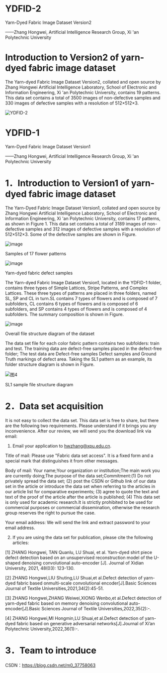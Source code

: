 # YDFID-2
Yarn-Dyed Fabric Image Dataset Version2

——Zhang Hongwei, Artificial Intelligence Research Group, Xi 'an Polytechnic University

# Introduction to Version2 of yarn-dyed fabric image dataset

The Yarn-dyed Fabric Image Dataset Version2, collated and open source by Zhang Hongwei Artificial Intelligence Laboratory, School of Electronic and Information Engineering, Xi 'an Polytechnic University, contains 19 patterns. This data set contains a total of 3500 images of non-defective samples and 330 images of defective samples with a resolution of 512×512×3. 

![YDFID-2](https://user-images.githubusercontent.com/86339216/175955805-efef8d29-6faf-4c57-bf21-f847bc2d34c2.png)

# YDFID-1
Yarn-Dyed Fabric Image Dataset Version1

——Zhang Hongwei, Artificial Intelligence Research Group, Xi 'an Polytechnic University

# 1．Introduction to Version1 of yarn-dyed fabric image dataset

The Yarn-Dyed Fabric Image Dataset Version1, collated and open source by Zhang Hongwei Artificial Intelligence Laboratory, School of Electronic and Information Engineering, Xi 'an Polytechnic University, contains 17 patterns, as shown in Figure 1. This data set contains a total of 3189 images of non-defective samples and 312 images of defective samples with a resolution of 512×512×3. Some of the defective samples are shown in Figure.

![image](https://user-images.githubusercontent.com/86339216/123088667-9b247380-d458-11eb-9b37-5c6a385739b9.png)

Samples of 17 flower patterns

![image](https://user-images.githubusercontent.com/86339216/123088703-a4addb80-d458-11eb-9312-b73a3119ec25.png)

Yarn-dyed fabric defect samples

The Yarn-dyed Fabric Image Dataset Version1, located in the YDFID-1 folder, contains three types of Simple Lattices, Stripe Patterns, and Complex Lattices. These three types of patterns are placed in three folders, named SL, SP and CL in turn.SL contains 7 types of flowers and is composed of 7 subfolders, CL contains 6 types of flowers and is composed of 6 subfolders, and SP contains 4 types of flowers and is composed of 4 subfolders. The summary composition is shown in Figure.

![image](https://user-images.githubusercontent.com/86339216/123088740-b1323400-d458-11eb-9a63-2954c3740722.png)

Overall file structure diagram of the dataset

The data set file for each color fabric pattern contains two subfolders: train and test. The training data are defect-free samples placed in the defect-free folder; The test data are Defect-free samples Defect samples and Ground Truth markings of defect area. Taking the SL1 pattern as an example, its folder structure diagram is shown in Figure.

![图4](https://user-images.githubusercontent.com/86339216/123088822-cd35d580-d458-11eb-908d-681f9c22f31b.jpg)

SL1 sample file structure diagram

# 2．Data set acquisition

It is not easy to collect the data set. This data set is free to share, but there are the following two requirements. Please understand if it brings you any inconvenience. After our review, we will send you the download link via email:

1. Email your application to hwzhang@xpu.edu.cn.

Title of mail: Please use "Fabric data set access". It is a fixed form and a special mark that distinguishes it from other messages.

Body of mail: Your name;Your organization or institution;The main work you are currently doing;The purpose of the data set;Commitment:(1) Do not privately spread the data set; (2) post the CSDN or Github link of our data set in the article or introduce the data set when referring to the articles in our article list for comparative experiments; (3) agree to quote the text and text of the proof of the article after the article is published; (4) This data set is only used for academic research.It is strictly prohibited to be used for commercial purposes or commercial dissemination, otherwise the research group reserves the right to pursue the case.

Your email address: We will send the link and extract password to your email address.

2. If you are using the data set for publication, please cite the following articles:

[1] ZHANG Hongwei, TAN Quanlu, LU Shuai, et al. Yarn-dyed shirt piece defect detection based on an unsupervised reconstruction model of the U-shaped denoising convolutional auto-encoder [J]. Journal of Xidian University, 2021, 48(03): 123-130.

[2] ZHANG Hongwei,LIU Shuting,LU Shuai,et al.Defect detection of yarn-dyed fabric based onmulti-scale convolutional encoder[J].Basic Sciences Journal of Textile Universities,2021,34(2):45-51.

[3] ZHANG Hongwei,ZHANG Weiwei,XIONG Wenbo,et al.Defect detection of yarn-dyed fabric based on memory denoising convolutional auto-encoder[J].Basic Sciences Journal of Textile Universities,2022,35(2):-.

[4] ZHANG Hongwei,MI Hongmin,LU Shuai,et al.Defect detection of yarn-dyed fabric based on generative adversarial networks[J].Journal of Xi’an Polytechnic University,2022,36(1):-.

# 3．Team to introduce

CSDN：https://blog.csdn.net/m0_37758063
